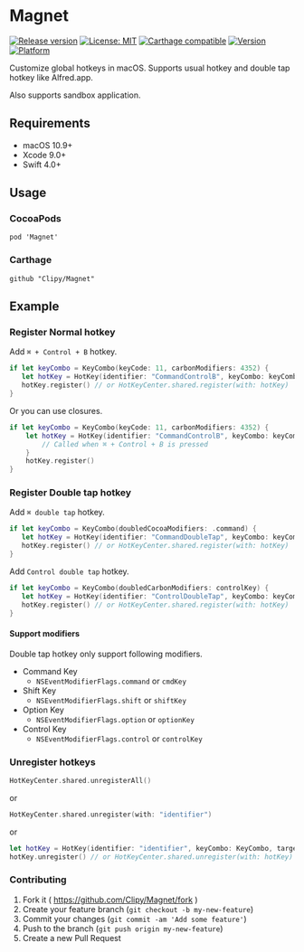 # Magnet
[![Release version](https://img.shields.io/github/release/Clipy/Magnet.svg)](https://github.com/Clipy/Magnet/releases/latest)
[![License: MIT](https://img.shields.io/github/license/Clipy/Magnet.svg)](https://github.com/Clipy/Magnet/blob/master/LICENSE)
[![Carthage compatible](https://img.shields.io/badge/Carthage-compatible-4BC51D.svg?style=flat)](https://github.com/Carthage/Carthage)
[![Version](https://img.shields.io/cocoapods/v/Magnet.svg)](http://cocoadocs.org/docsets/Magnet)
[![Platform](https://img.shields.io/cocoapods/p/Magnet.svg)](http://cocoadocs.org/docsets/Magnet)

Customize global hotkeys in macOS. Supports usual hotkey and double tap hotkey like Alfred.app.

Also supports sandbox application.

## Requirements
- macOS 10.9+
- Xcode 9.0+
- Swift 4.0+

## Usage
### CocoaPods
```
pod 'Magnet'
```

### Carthage
```
github "Clipy/Magnet"
```

## Example
### Register Normal hotkey
Add `⌘ + Control + B` hotkey.

```swift
if let keyCombo = KeyCombo(keyCode: 11, carbonModifiers: 4352) {
   let hotKey = HotKey(identifier: "CommandControlB", keyCombo: keyCombo, target: self, action: #selector())
   hotKey.register() // or HotKeyCenter.shared.register(with: hotKey)
}
```

Or you can use closures.
```swift
if let keyCombo = KeyCombo(keyCode: 11, carbonModifiers: 4352) {
    let hotKey = HotKey(identifier: "CommandControlB", keyCombo: keyCombo) { hotKey in
        // Called when ⌘ + Control + B is pressed
    }
    hotKey.register()
}        
```

### Register Double tap hotkey
Add `⌘ double tap` hotkey.
```swift
if let keyCombo = KeyCombo(doubledCocoaModifiers: .command) {
   let hotKey = HotKey(identifier: "CommandDoubleTap", keyCombo: keyCombo, target: self, action: #selector())
   hotKey.register() // or HotKeyCenter.shared.register(with: hotKey)
}
```

Add `Control double tap` hotkey.
```swift
if let keyCombo = KeyCombo(doubledCarbonModifiers: controlKey) {
   let hotKey = HotKey(identifier: "ControlDoubleTap", keyCombo: keyCombo, target: self, action: #selector())
   hotKey.register() // or HotKeyCenter.shared.register(with: hotKey)
}
```

#### Support modifiers
Double tap hotkey only support following modifiers.
- Command Key
  - `NSEventModifierFlags.command` or `cmdKey`
- Shift Key
  - `NSEventModifierFlags.shift` or `shiftKey`
- Option Key
  - `NSEventModifierFlags.option` or `optionKey`
- Control Key
  - `NSEventModifierFlags.control` or `controlKey`

### Unregister hotkeys
```swift
HotKeyCenter.shared.unregisterAll()
```

or

```swift
HotKeyCenter.shared.unregister(with: "identifier")
```

or

```swift
let hotKey = HotKey(identifier: "identifier", keyCombo: KeyCombo, target: self, action: #selector())
hotKey.unregister() // or HotKeyCenter.shared.unregister(with: hotKey)
```

### Contributing
1. Fork it ( https://github.com/Clipy/Magnet/fork )
2. Create your feature branch (`git checkout -b my-new-feature`)
3. Commit your changes (`git commit -am 'Add some feature'`)
4. Push to the branch (`git push origin my-new-feature`)
5. Create a new Pull Request
